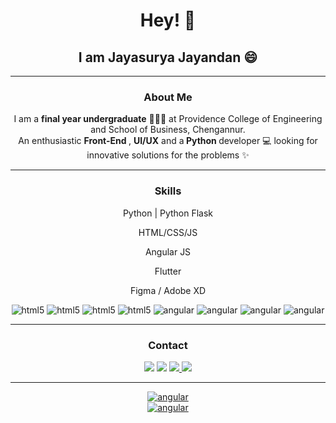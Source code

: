 <h1 align="center">Hey!  👋</h1><h2 align="center">I am Jayasurya Jayandan 😄</h2>
<hr>
<h3 align="center">About Me</h3>
<p align="center">
 I am a <strong>final year undergraduate</strong> 🧑🏿‍🎓 at Providence College of Engineering and School of Business, Chengannur. <br />
An enthusiastic <strong>Front-End </strong>, <strong>UI/UX</strong> and a<strong> Python </strong>developer 💻 looking for innovative solutions for the problems ✨
</p>
<hr>

<h3 align="center">Skills</h3>
<p align="center">Python | Python Flask</p>
<p align="center">HTML/CSS/JS</p>
<p align="center">Angular JS</p>
<p align="center">Flutter</p>
<p align="center">Figma / Adobe XD</p>

<p align="center">
<img alt="html5" src="https://img.shields.io/badge/python-3670A0?style=flat-square&logo=python&logoColor=ffdd54" />
<img alt="html5" src="https://img.shields.io/badge/-HTML5-E34F26?style=flat-square&logo=html5&logoColor=white" />
<img alt="html5" src="https://img.shields.io/badge/css3-%231572B6.svg?style=flat-squaree&logo=css3&logoColor=white" />
<img alt="html5" src="https://img.shields.io/badge/javascript-%23323330.svg?style=flat-square&logo=javascript&logoColor=%23F7DF1E" />
<img alt="angular" src="https://img.shields.io/badge/-Angular-DD0031?style=flat-square&logo=angular&logoColor=white" />
<img alt="angular" src="https://img.shields.io/badge/Flutter-%2302569B.svg?style=flat-square&logo=Flutter&logoColor=white" />
<img alt="angular" src="https://img.shields.io/badge/figma-%23F24E1E.svg?style=flat-square&logo=figma&logoColor=white" />
<img alt="angular" src="https://img.shields.io/badge/Adobe%20XD-470137?style=flat-square&logo=Adobe%20XD&logoColor=#FF61F6" />
</p>


<hr>
<h3 align="center">Contact</h3>
 <p align="center">
<a href="www.twitter.com/jay_24__" target="_blank"><img src = "https://img.shields.io/badge/Twitter-%231DA1F2.svg?style=for-the-badge&logo=Twitter&logoColor=white"></a>       
<a href="www.instagram.com/jayasurya_jayandan" target="_blank" ><img src = "https://img.shields.io/badge/Instagram-%23E4405F.svg?style=for-the-badge&logo=Instagram&logoColor=white" ></a>      
<a href="https://wa.me/918089779352" target="_blank" ><img src = "https://img.shields.io/badge/WhatsApp-25D366?style=for-the-badge&logo=whatsapp&logoColor=white"> 
<a href="https://www.linkedin.com/in/jayasurya-j/" target="_blank" ><img src = "https://img.shields.io/badge/linkedin-%230077B5.svg?style=for-the-badge&logo=linkedin&logoColor=white"> 
<hr>
</p>

<p align="center">
<img alt="angular" src="https://github-readme-stats.vercel.app/api?username=jay-2512&count_private=true&show_icons=true&include_all_commits=true" />
 <br>
<img alt="angular" src="https://github-readme-stats.vercel.app/api/top-langs/?username=jay-2512&hide=TeX&layout=compact" />
</p>
 <br>


